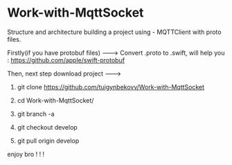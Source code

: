 # Work-with-MqttSocket
Structure and architecture building a project using -  MQTTClient with proto files.

Firstly(if you have protobuf files) --->
Convert .proto to .swift, will help you : https://github.com/apple/swift-protobuf


Then, next step download project --->

1) git clone https://github.com/tuigynbekovv/Work-with-MqttSocket

2) cd Work-with-MqttSocket/

3) git branch -a

4) git checkout develop

5) git pull origin develop



enjoy bro ! ! !
